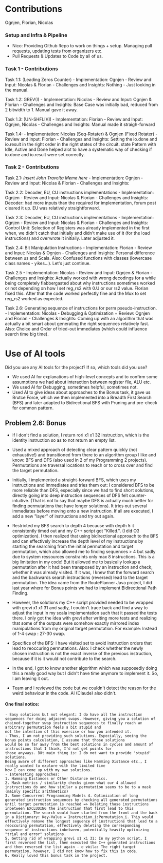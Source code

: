 # Contributions
Ognjen, Florian, Nicolas

### Setup and Infra & Pipeline
- Nico: Providing Github Repo to work on things + setup. Managing pull requests, updating tests from organizers etc.
- Pull Requests & Updates to Code by all of us.

### Task 1 - Contributions
Task 1.1: (Leading Zeros Counter)
    - Implementation: Ognjen
    - Review and Input: Nicolas & Florian
    - Challenges and Insights: Nothing - Just looking in the manual.

Task 1.2: GREV(I)
    - Implementation: Nicolas 
    - Review and Input: Ognjen & Florian
    - Challenges and Insights: Base Case was initially bad, reduced from 2 bitwidth to 1. Manual gave it away.

Task 1.3: (UN-SHFLI)(I)
    - Implementation:  Florian 
    - Review and Input: Ognjen, Nicolas
    - Challenges and Insights: Manual made it straigh-forward

Task 1.4:
    - Implementation: Nicolas (Seq-Rotater) & Ognjen (Fixed Rotater)
    - Review and Input: Florian
    - Challenges and Insights: Setting the io.done and io.result in the right order in the right states of the circuit. state Pattern with Idle, Active and Done helped alot to have a systematic way of checking if io.done and io.result were set correctly.


### Task 2 - Contributions
Task 2.1: *Insert John Travolta Meme here*
    - Implementation: Ognjen
    - Review and Input: Nicolas & Florian
    - Challenges and Insights:

Task 2.2: Decoder, EU, CU instructions implementations
    - Implementation: Ognjen
    - Review and Input: Nicolas & Florian
    - Challenges and Insights: Decoder: had more inputs than the required for implementation, forum post cleared it up. EU was relatively straightforward.

Task 2.3: Decoder, EU, CU instructions implementations
    - Implementation: Ognjen
    - Review and Input: Nicolas & Florian
    - Challenges and Insights: Control Unit: Selection of Registers was already implemented in the first when, we didn't catch that initially and didn't make use of it (for the load instructions) and overwrote it initially. Later adjusted it.

Task 2.4: Bit Manipulation Instructions
    - Implementation: Florian
    - Review and Input: Nicolas & Ognjen
    - Challenges and Insights: Personal difference between us and Scala. Also: Confused functions with classes (lowercase class names - yikes...). Let's just continue.

Task 2.5 
    - Implementation: Nicolas 
    - Review and Input: Ognjen & Florian
    - Challenges and Insights: Actually worked with wrong decodings for a while being completely flabbergasted about why instructions sometimes worked or not depending on how I set reg_rs2 with 0.U or our rs2 value. Florian fixed this. After that the code worked perfectly fine and the Mux to set reg_rs2 worked as expected. 

Task 2.6: Generating sequence of instructions for perm pseudo-instruction.
    - Implementation: Nicolas
    - Debugging & Optimization + Review: Ognjen and Florian
    - Challenges & Insights: Coming up with an algorithm that was actually a bit smart about generating the right sequences relatively fast. Also: Choice and Order of tried-out immediates (which could influence search time big time).

# Use of AI tools
Did you use any AI tools for the project? If so, which tools did you use?

- We used AI for explanations of high-level concepts and to confirm some assumptions we had about interaction between register file, ALU etc.
- We used AI for Debugging, sometimes helpful, sometimes not.
- Used AI to give ideas about approaches to the Bonus task, it gave us Brutce Force, which we then implemented into a Breadth First Search (BFS) and later adapted to Bidirectional BFS with Pruning and pre-check for common pattern.

## Problem 2.6: Bonus
- If I don't find a solution, I return rori x1 x1 32 instruction, which is the identity instruction so as to not return an empty list.
- Used a mixed approach of detecting clear pattern quickly (not exhaustive!) and transitioned from there to an algorithm group I like and know: BFS and DFS (also used in 2 of my Programming 2 projects). Permutations are traversal locations to reach or to cross over and find the target permutation. 
- Initially, I implemented a straight-forward BFS, which uses my instructions and immediates and tries them out: I considered BFS to be more reliable than DFS, especially since we had to find short solutions, directly going into deep instruction sequences of DFS felt counter-intuitive. (That is not to say that maybe DFS is actually much better for finding permutations that have longer solutions). It tries out several immediates before moving onto a new instruction. If all are executed, I add a new "layer" of instructions and try out again.
- Restricted my BFS search to depth 4 because with depth 5 it consistently timed out and my C++ script got "Killed.". (I did O3 optimization). I then realized that using bidirectional approach to the BFS and can effectively increase the depth level of my instructions by starting the searching from the initial permutation and target permutation, which also allowed me to finding sequences > 4 but sadly due to system ressources constraints only max 8 instructions. This is a big limitation in my code!
But it allowed me to basically lookup a permutation after it had been transposed by an instruction and check, whether it was already visited. If it was, I knew that the forward search and the backwards search instructions (reversed) lead to the target permutation. The idea came from the RoutePlanner Java project, I did last year where for Bonus points we had to implement Bidirectional Path Finding.
- However, the solutions my C++ script provided needed to be wrapped with grevi x1 x1 31 and sadly, I couldn't trace back
and find a way to adjust the input in my scala implementation such that it passed the tests there. I only got the idea with grevi after writing more tests and realizing that some of the outputs were somehow exactly mirrored index manipulations from my original target permutation. For example: Instead of 1-4 swap : 27-30 swap.
- Specifics of the BFS: I have visited set to avoid instruction orders that lead to reoccuring permutations. Also: I check whether the newly chosen instruction is not the exact inverse of the previous instruction, because if it is it would not contribute to the search.
- In the end, I got to know another algorithm which was supposedly doing this a really good way but I didn't have time anymore to implement it. So, I am leaving it out.

- Team and I reviewed the code but we couldn't detect the reason for the weird behaviour in the code. AI (Claude) also didn't.

    
#### One final notice: 
    - Easy solutions but not elegant: I do have all the instruction sequences for doing adjacent swaps. However, giving you a solution of chained-together swap instruction sequences to finally reach an arbitrary permutation feels a bit stupid and 
    not the intention of this exercise or how you intended it.
    - Thus, I am not providing such solutions. Especially, seeing the bonus points calculation, I assume that those solutions 
    would be so far away from the best solutions in cycles and amount of instructions that I think, I'd not get points for
    those anyways. BUt main thing is: I do not want to provide 'stupid' solutions.
    Being aware of different approaches like Hamming Distance etc., I really wanted to explore with the limited time
    how I can come up with my own solutions.
    - Interesting approaches: 
    1. Hamming Distances or Other Distance metrics. 
    2. Mask metrics / similarity checks given what our 4 allowed instructions do and how similar a permutation seems to be to a mask (mainly specific arithmetics)
    3. Some Concurrent Programming Models 4. Optimization of long generated instruction sequences by checking all generated permutations until target permutation is reached => Deleting those instructions inbetween EXCLUDING the instruction that first lead to this permutation. The search would have started from the front and the back in a Dictionary: Key-Value = Instruction_i:Permutation_i. This would effectively remove the longest sequence of instructions that lead to a reoccuring permutation, effectively deleting the corresponding sequence of instructions inbetween, potentially heavily optimizing "trial and error" solutions.
    5. Getting rid of wrapping grevi x1 x1 31: In my python script, I first reversed the list, then executed the C++ generated instructions and then reversed the list again - e vòila: The right target permutation, however, I did not know how to fix this in code.
    6. Really loved this bonus task in the project.